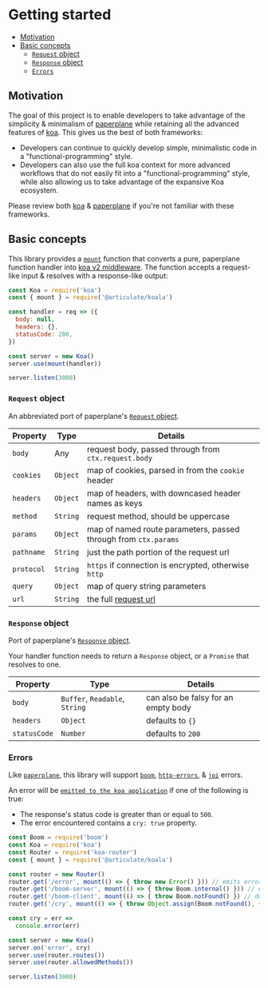# Getting started

* [Motivation](#motivation)
* [Basic concepts](#basic-concepts)
  * [`Request` object](#request-object)
  * [`Response` object](#response-object)
  * [`Errors`](#errors)

## Motivation

The goal of this project is to enable developers to take advantage of the simplicity & minimalism of [paperplane](https://github.com/articulate/paperplane) while retaining all the advanced features of [koa](https://koajs.com/). This gives us the best of both frameworks:
* Developers can continue to quickly develop simple, minimalistic code in a "functional-programming" style.
* Developers can also use the full koa context for more advanced workflows that do not easily fit into a "functional-programming" style, while also allowing us to take advantage of the expansive Koa ecosystem.

Please review both [koa](https://koajs.com/) & [paperplane](https://github.com/articulate/paperplane/blob/v3.1.1/docs/getting-started.md) if you're not familiar with these frameworks.

## Basic concepts

This library provides a [`mount`](API.md#mount) function that converts a pure, paperplane function handler into [koa v2 middleware](https://github.com/koajs/koa/blob/master/docs/guide.md). The function accepts a request-like input & resolves with a response-like output:

```js
const Koa = require('koa')
const { mount } = require('@articulate/koala')

const handler = req => ({
  body: null,
  headers: {},
  statusCode: 200,
})

const server = new Koa()
server.use(mount(handler))

server.listen(3000)
```

### `Request` object

An abbreviated port of paperplane's [`Request` object](https://github.com/articulate/paperplane/blob/v3.1.1/docs/getting-started.md#request-object).

| Property   | Type     | Details                                                              |
| ---        | ---      | ---                                                                  |
| `body`     | Any      | request body, passed through from `ctx.request.body`                 |
| `cookies`  | `Object` | map of cookies, parsed in from the `cookie` header                   |
| `headers`  | `Object` | map of headers, with downcased header names as keys                  |
| `method`   | `String` | request method, should be uppercase                                  |
| `params`   | `Object` | map of named route parameters, passed through from `ctx.params`      |
| `pathname` | `String` | just the path portion of the request url                             |
| `protocol` | `String` | `https` if connection is encrypted, otherwise `http`                 |
| `query`    | `Object` | map of query string parameters                                       |
| `url`      | `String` | the full [request url](http://devdocs.io/node/http#http_message_url) |

### `Response` object

Port of paperplane's [`Response` object](https://github.com/articulate/paperplane/blob/v3.1.1/docs/getting-started.md#response-object).

Your handler function needs to return a `Response` object, or a `Promise` that resolves to one.

| Property     | Type                           | Details                             |
| ---          | ---                            | ---                                 |
| `body`       | `Buffer`, `Readable`, `String` | can also be falsy for an empty body |
| `headers`    | `Object`                       | defaults to `{}`                    |
| `statusCode` | `Number`                       | defaults to `200`                   |

### Errors

Like [`paperplane`](https://github.com/articulate/paperplane/blob/v3.1.1/docs/getting-started.md#request-object), this library will support [`boom`](https://www.npmjs.com/package/boom), [`http-errors`](https://www.npmjs.com/package/http-errors), & [`joi`](https://www.npmjs.com/package/joi) errors.

An error will be [`emitted to the koa application`](https://github.com/koajs/koa/wiki/Error-Handling) if one of the following is true:
* The response's status code is greater than or equal to `500`.
* The error encountered contains a `cry: true` property.

```js
const Boom = require('boom')
const Koa = require('koa')
const Router = require('koa-router')
const { mount } = require('@articulate/koala')

const router = new Router()
router.get('/error', mount(() => { throw new Error() })) // emits error
router.get('/boom-server', mount(() => { throw Boom.internal() })) // emits error
router.get('/boom-client', mount(() => { throw Boom.notFound() }) // does not emit error
router.get('/cry', mount(() => { throw Object.assign(Boom.notFound(), { cry: true }) }) // emits error

const cry = err =>
  console.error(err)

const server = new Koa()
server.on('error', cry)
server.use(router.routes())
server.use(router.allowedMethods())

server.listen(3000)
```
